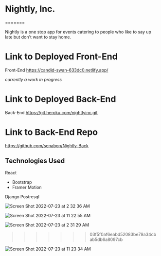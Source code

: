 # Nightly, Inc. 
=======

Nightly is a one stop app for events catering to people who like to say up late but don't want to stay home. 

# Link to Deployed Front-End
Front-End
https://candid-swan-633dc0.netlify.app/

*currently a work in progress*


# Link to Deployed Back-End
Back-End
https://git.heroku.com/nightlyinc.git


# Link to Back-End Repo

https://github.com/senabon/Nightly-Back

## Technologies Used 
React 
- Bootstrap
- Framer Motion

Django
Postresql

![Screen Shot 2022-07-23 at 2 32 36 AM](https://user-images.githubusercontent.com/90279827/180597350-271170aa-5060-4dc2-a6cb-78b5b885338b.png)

![Screen Shot 2022-07-23 at 11 22 55 AM](https://user-images.githubusercontent.com/90279827/180616045-45fe737a-c365-4286-b462-b9e8ec9877b3.png)


![Screen Shot 2022-07-23 at 2 31 29 AM](https://user-images.githubusercontent.com/90279827/180597334-bc34ac1b-cb05-4dfb-a4c0-9e9b6c5bb4f2.png)
>>>>>>> 03f5f0af6eabd52083be79a34cbab5db6a8097cb

![Screen Shot 2022-07-23 at 11 23 34 AM](https://user-images.githubusercontent.com/90279827/180616038-2d475256-227f-4f22-b3e8-48810c461f0b.png)


